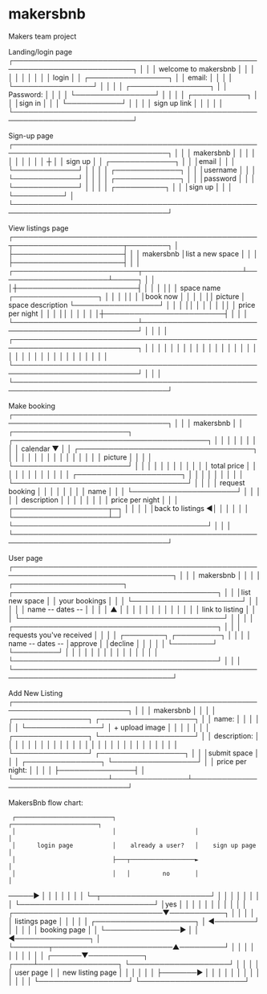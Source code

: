 # makersbnb
Makers team project

Landing/login page
┌──────────────────────────────────────────────────────────────────────────┐
│                                                                          │
│                         welcome to makersbnb                             │
│                                                                          │
│                                                                          │
│                                                                          │
│                                                                          │
│                           login                                          │
│                           ┌────────────────┐                             │
│                   email:  │                │                             │
│                           └────────────────┘                             │
│                                                                          │
│                           ┌────────────────┐                             │
│                Password:  │                │                             │
│                           └────────────────┘                             │
│                                                                          │
│                             ┌───────────┐                                │
│                             │sign in    │                                │
│                             └───────────┘                                │
│                                                                          │
│                             sign up link                                 │
│                                                                          │
│                                                                          │
└──────────────────────────────────────────────────────────────────────────┘

Sign-up page
┌─────────────────────────────────────────────────────────────────────────────────┐
│                                                                                 │
│                                makersbnb                                        │
│                                                                                 │
│                                                                                 │
│                                                                                 │
│                                                                                 │
│                                  ┼                                              │
│                                sign up                                          │
│                                ┌─────────────┐                                  │
│                                │email        │                                  │
│                                └─────────────┘                                  │
│                                                                                 │
│                                ┌─────────────┐                                  │
│                                │username     │                                  │
│                                └─────────────┘                                  │
│                                                                                 │
│                                ┌─────────────┐                                  │
│                                │password     │                                  │
│                                └─────────────┘                                  │
│                                                                                 │
│                                ┌──────────┐                                     │
│                                │sign up   │                                     │
│                                └──────────┘                                     │
└─────────────────────────────────────────────────────────────────────────────────┘


View listings page
┌─────────────────────────────────────────────────┬──────────────────────┬────────┐
│                                                 ├──────────────────────┤        │
│                      makersbnb                  │list a new space      │        │
│                                                 ├──────────────────────┤        │
│  ┌─────────────────────────┬────────────────────┴──────────────────────┴─────┐  │
│  │┼────────────────────────┤                                                 │  │
│  ││                        │  space name                ┌─────────────────┐  │  │
│  ││                        │                            │book now         │  │  │
│  ││  picture               │  space description         └─────────────────┘  │  │
│  ││                        │                                                 │  │
│  ││                        │  price per night                                │  │
│  ││                        │                                                 │  │
│  │┼────────────────────────┤                                                 │  │
│  └─────────────────────────┴─────────────────────────────────────────────────┘  │
│                                                                                 │
│  ┌───────────────────────────────────────────────────────────────────────────┐  │
│  │                                                                           │  │
│  │                                                                           │  │
│  │                                                                           │  │
│  │                                                                           │  │
│  │                                                                           │  │
│  │                                                                           │  │
│  │                                                                           │  │
│  │                                                                           │  │
│  └───────────────────────────────────────────────────────────────────────────┘  │
│                                                                                 │
└─────────────────────────────────────────────────────────────────────────────────┘


Make booking
┌─────────────────────────────────────────────────────────────────────────────────┐
│                                                                                 │
│              makersbnb                                                          │
│   ┌───────────────────────┐       ┌───────────────────────────────────────┐     │
│   │                       │       │                                       │     │
│   │ calendar           ▼  │       │ ┌───────────────────────────────────┐ │     │
│   │                       │       │ │                                   │ │     │
│   │                       │       │ │ picture                           │ │     │
│   └───────────────────────┘       │ │                                   │ │     │
│                                   │ │                                   │ │     │
│     total price                   │ │                                   │ │     │
│                                   │ │                                   │ │     │
│    ┌─────────────────────┐        │ │                                   │ │     │
│    │                     │        │ └───────────────────────────────────┘ │     │
│    │ request booking     │        │                                       │     │
│    │                     │        │  name                                 │     │
│    └─────────────────────┘        │                                       │     │
│                                   │  description                          │     │
│                                   │                                       │     │
│                                   │  price per night                      │     │
│    ┌───────────────────┬─┐        │                                       │     │
│    │back to listings  ◄│ │        │                                       │     │
│    └───────────────────┴─┘        └───────────────────────────────────────┘     │
│                                                                                 │
└─────────────────────────────────────────────────────────────────────────────────┘


User page
┌──────────────────────────────────────────────────────────────────────────────────┐
│                                                                                  │
│                      makersbnb                                                   │
│                                                                                  │
│  ┌──────────────────────┐            ┌─────────────────────────────────────────┐ │
│  │list new space        │            │ your bookings                           │ │
│  └──────────────────────┘            │                                         │ │
│                                      │ name -- dates --                        │ │
│                                      │  ▲                                      │ │
│                                      │  │                                      │ │
│                                      │                                         │ │
│                                      │ link to listing                         │ │
│                                      └─────────────────────────────────────────┘ │
│                                                                                  │
│                                      ┌─────────────────────────────────────────┐ │
│                                      │ requests you've received                │ │
│                                      │                  ┌────────┐ ┌─────────┐ │ │
│                                      │ name -- dates -- │approve │ │decline  │ │ │
│                                      │                  └────────┘ └─────────┘ │ │
│                                      │                                         │ │
│                                      │                                         │ │
│                                      │                                         │ │
│                                      └─────────────────────────────────────────┘ │
│                                                                                  │
└──────────────────────────────────────────────────────────────────────────────────┘


Add New Listing
┌─────────────────────────────────────────────────────────────────────────┐
│                                                                         │
│                           makersbnb                                     │
│                                                                         │
│                   ┌───────────────┐          ┌───────────────────┐      │
│  name:            │               │          │                   │      │
│                   └───────────────┘          │ + upload image    │      │
│                                              │                   │      │
│                   ┌───────────────┐          └───────────────────┘      │
│  description:     │               │                                     │
│                   │               │                                     │
│                   │               │                                     │
│                   │               │                                     │
│                   │               │                                     │
│                   │               │                                     │
│                   │               │                                     │
│                   └───────────────┘           ┌─────────────────┐       │
│                                               │submit space     │       │
│                   ┌───────────────┐           └─────────────────┘       │
│  price per night: │               │                                     │
│                   ├───────────────┤                                     │
└───────────────────┴───────────────┴─────────────────────────────────────┘


MakersBnb flow chart:

     ┌───────────────────────────┐                      ┌────────────────────────┐
     │                           │                      │                        │
     │      login page           │    already a user?   │    sign up page        │
     │                           ├───┬──────────────────►                        │
     │                           │   │         no       │                        │
─────►                           │   │                  │                        │
     │                           │   │                  └─┬──────────────────────┘
     │                           │   │                    │
     │                           │   │                    │
     └───────────────────────────┘   │yes                 │
                                     │                    │
                                     │                    │
                                     │                    │
                                     │                    │
                                     │                    │
      ┌──────────────────────────────▼───────────┐        │
      │                                          │        │
      │      listings page                       │        │
      │                                          │        │      ┌────────────────────┐
      │                                          ◄────────┘      │                    │
      │                                          │               │  booking page      │
      │                                          └───────────────►                    │
      │                                          ◄───────────────┐                    │
      └───────┬────────────────────────▲─────────┘               │                    │
              │                        │                         │                    │
              │                        │                         │                    │
       ┌──────▼───────────┐       ┌────┴────────────────┐        └────────────────────┘
       │                  │       │                     │
       │   user page      │       │ new listing page    │
       │                  │       │                     │
       │                  ├───────►                     │
       │                  │       │                     │
       │                  │       │                     │
       │                  │       │                     │
       └──────────────────┘       └─────────────────────┘
